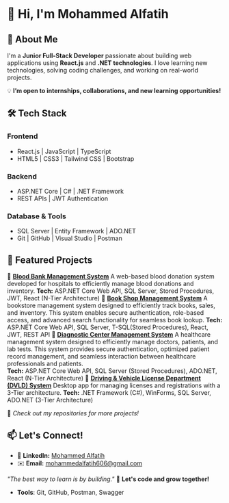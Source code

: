 # 👋 Hi, I'm Mohammed Alfatih

## 🚀 About Me  
I'm a **Junior Full-Stack Developer** passionate about building web applications using **React.js** and **.NET technologies**. 
I love learning new technologies, solving coding challenges, and working on real-world projects.  

💡 **I’m open to internships, collaborations, and new learning opportunities!** 

## 🛠 Tech Stack  
### **Frontend**  
- React.js | JavaScript | TypeScript  
- HTML5 | CSS3 | Tailwind CSS | Bootstrap  

### **Backend**  
- ASP.NET Core | C# | .NET Framework  
- REST APIs | JWT Authentication  

### **Database & Tools**  
- SQL Server | Entity Framework | ADO.NET  
- Git | GitHub | Visual Studio | Postman

## 📂 Featured Projects  
🚀 **[Blood Bank Management System](https://github.com/M-A-A-S/Blood_Bank_Management_System)** 
A web-based blood donation system developed for hospitals to efficiently manage blood donations and inventory. 
**Tech:** ASP.NET Core Web API, SQL Server, Stored Procedures, JWT, React (N-Tier Architecture) 
🚀 **[Book Shop Management System](https://github.com/M-A-A-S/Book_Shop_Management_System)** 
A bookstore management system designed to efficiently track books, sales, and inventory. 
This system enables secure authentication, role-based access, and advanced search functionality for seamless book lookup.
**Tech:** ASP.NET Core Web API, SQL Server, T-SQL(Stored Procedures), React, JWT, REST API
🚀 **[Diagnostic Center Management System](https://github.com/M-A-A-S/Diagnostic_Center_Management_System)** 
A healthcare management system designed to efficiently manage doctors, patients, and lab tests. 
This system provides secure authentication, optimized patient record management, and seamless interaction between healthcare professionals and patients.  
**Tech:** ASP.NET Core Web API, SQL Server (Stored Procedures), ADO.NET, React (N-Tier Architecture)
🚀 **[Driving & Vehicle License Department (DVLD) System](https://github.com/M-A-A-S/Driving_And_Vehicle_License_Department_DVLD_System)** 
Desktop app for managing licenses and registrations with a 3-Tier architecture.
**Tech:** .NET Framework (C#), WinForms, SQL Server, ADO.NET (3-Tier Architecture) 

🔹 _Check out my repositories for more projects!_  

## 📫 Let's Connect!  
- 💼 **LinkedIn:** [Mohammed Alfatih](http://linkedin.com/in/mohammed-alfatih/)    
- ✉️ **Email:** [mohammedalfatih606@gmail.com](mohammedalfatih606@gmail.com])  

_"The best way to learn is by building."_ 🚀 **Let's code and grow together!** 

<!--
- **Languages**: C#, C++
- **Frameworks**: .NET (Core & Framework), ASP.NET Core (Web API)
- **Frontend**: HTML, CSS, JavaScript, React.js
- **Database**: SQL Server, T-SQL, ADO.NET, EF Core
- **Design**: SOLID Principles, Design Patterns (Builder)
-->
- **Tools**: Git, GitHub, Postman, Swagger
<!--
## 📈 GitHub Stats  
<div align="center">
  <img height="180em" src="https://github-readme-stats.vercel.app/api?username=your-github-username&show_icons=true&theme=tokyonight" />
  <img height="180em" src="https://github-readme-stats.vercel.app/api/top-langs/?username=your-github-username&layout=compact&theme=tokyonight" />
</div>

## 📫 Let's Connect!  
- 💼 **LinkedIn:** [Your LinkedIn Profile](https://linkedin.com/in/your-profile)  
- 🌐 **Portfolio:** [yourwebsite.com](https://yourwebsite.com)  
- ✉️ **Email:** [your-email@example.com](mailto:your-email@example.com)  
- 🐦 **Twitter:** [@your-twitter](https://twitter.com/your-twitter)  
-->
<!--
**M-A-A-S/M-A-A-S** is a ✨ _special_ ✨ repository because its `README.md` (this file) appears on your GitHub profile.

Here are some ideas to get you started:

- 🔭 I’m currently working on ...
- 🌱 I’m currently learning ...
- 👯 I’m looking to collaborate on ...
- 🤔 I’m looking for help with ...
- 💬 Ask me about ...
- 📫 How to reach me: ...
- 😄 Pronouns: ...
- ⚡ Fun fact: ...
-->
